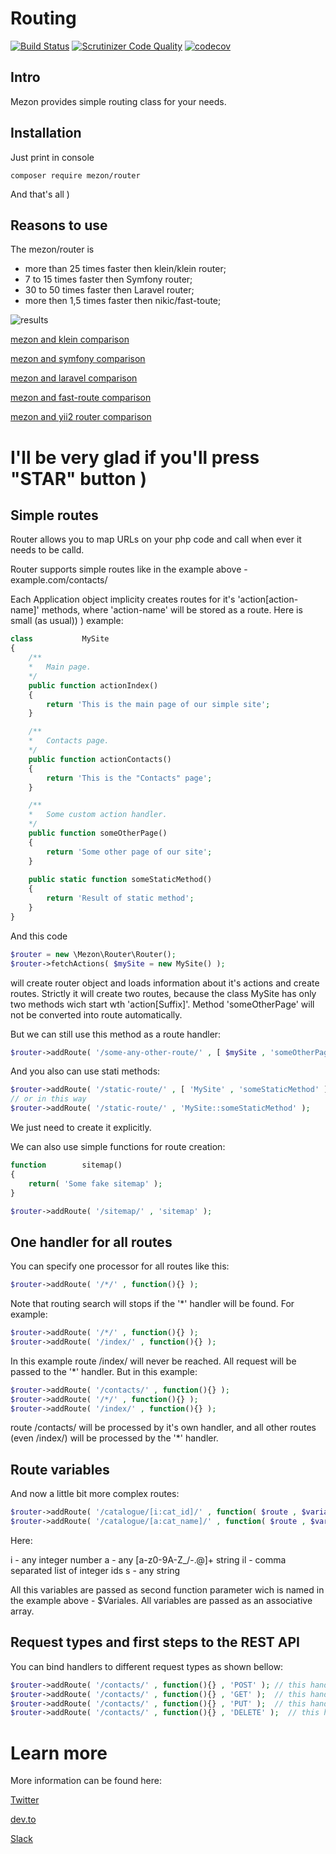 # Routing

[![Build Status](https://travis-ci.com/alexdodonov/mezon-router.svg?branch=master)](https://travis-ci.com/alexdodonov/mezon-router) [![Scrutinizer Code Quality](https://scrutinizer-ci.com/g/alexdodonov/mezon-router/badges/quality-score.png?b=master)](https://scrutinizer-ci.com/g/alexdodonov/mezon-router/?branch=master) [![codecov](https://codecov.io/gh/alexdodonov/mezon-router/branch/master/graph/badge.svg)](https://codecov.io/gh/alexdodonov/mezon-router)

## Intro
Mezon provides simple routing class for your needs.

## Installation

Just print in console

```
composer require mezon/router
```

And that's all )

## Reasons to use

The mezon/router is 

- more than 25 times faster then klein/klein router;
- 7 to 15 times faster then Symfony router;
- 30 to 50 times faster then Laravel router;
- more then 1,5 times faster then nikic/fast-toute;

![results](doc/images/graph-yii2.png)

[mezon and klein comparison](doc/router.md)

[mezon and symfony comparison](doc/router-symfony.md)

[mezon and laravel comparison](doc/router-laravel.md)

[mezon and fast-route comparison](doc/fast-route.md)

[mezon and yii2 router comparison](doc/yii2.md)

# I'll be very glad if you'll press "STAR" button )

## Simple routes

Router allows you to map URLs on your php code and call when ever it needs to be calld.

Router supports simple routes like in the example above - example.com/contacts/

Each Application object implicity creates routes for it's 'action[action-name]' methods, where 'action-name' will be stored as a route. Here is small (as usual)) ) example:

```PHP
class           MySite
{
    /**
    *   Main page.
    */
    public function actionIndex()
    {
        return 'This is the main page of our simple site';
    }

    /**
    *   Contacts page.
    */
    public function actionContacts()
    {
        return 'This is the "Contacts" page';
    }

    /**
    *   Some custom action handler.
    */
    public function someOtherPage()
    {
        return 'Some other page of our site';
    }
    
    public static function someStaticMethod()
    {
        return 'Result of static method';
    }
}
```

And this code

```PHP
$router = new \Mezon\Router\Router();
$router->fetchActions( $mySite = new MySite() );
```

will create router object and loads information about it's actions and create routes. Strictly it will create two routes, because the class MySite has only two methods wich start wth 'action[Suffix]'. Method 'someOtherPage' will not be converted into route automatically.

But we can still use this method as a route handler:

```PHP
$router->addRoute( '/some-any-other-route/' , [ $mySite , 'someOtherPage' ] );
```

And you also can use stati methods:

```PHP
$router->addRoute( '/static-route/' , [ 'MySite' , 'someStaticMethod' ] );
// or in this way
$router->addRoute( '/static-route/' , 'MySite::someStaticMethod' );
```

We just need to create it explicitly.

We can also use simple functions for route creation:

```PHP
function        sitemap()
{
    return( 'Some fake sitemap' );
}

$router->addRoute( '/sitemap/' , 'sitemap' );
```

## One handler for all routes

You can specify one processor for all routes like this:

```PHP
$router->addRoute( '/*/' , function(){} );
```

Note that routing search will stops if the '*' handler will be found. For example:

```PHP
$router->addRoute( '/*/' , function(){} );
$router->addRoute( '/index/' , function(){} );
```

In this example route /index/ will never be reached. All request will be passed to the '*' handler. But in this example:

```PHP
$router->addRoute( '/contacts/' , function(){} );
$router->addRoute( '/*/' , function(){} );
$router->addRoute( '/index/' , function(){} );
```

route /contacts/ will be processed by it's own handler, and all other routes (even /index/) will be processed by the '*' handler.

## Route variables

And now a little bit more complex routes:

```PHP
$router->addRoute( '/catalogue/[i:cat_id]/' , function( $route , $variables ){} );
$router->addRoute( '/catalogue/[a:cat_name]/' , function( $route , $variables ){} );
```

Here:

i - any integer number
a - any [a-z0-9A-Z_\/\-\.\@]+ string
il - comma separated list of integer ids
s - any string

All this variables are passed as second function parameter wich is named in the example above - $Variales. All variables are passed as an associative array.

## Request types and first steps to the REST API

You can bind handlers to different request types as shown bellow:

```PHP
$router->addRoute( '/contacts/' , function(){} , 'POST' ); // this handler will be called for POST requests
$router->addRoute( '/contacts/' , function(){} , 'GET' );  // this handler will be called for GET requests
$router->addRoute( '/contacts/' , function(){} , 'PUT' );  // this handler will be called for PUT requests
$router->addRoute( '/contacts/' , function(){} , 'DELETE' );  // this handler will be called for DELETE requests
```

# Learn more

More information can be found here:

[Twitter](https://twitter.com/mezonphp)

[dev.to](https://dev.to/alexdodonov)

[Slack](https://join.slack.com/t/mezon-framework/signup?x=x-p1148081653955-1171709616688-1154057706548)